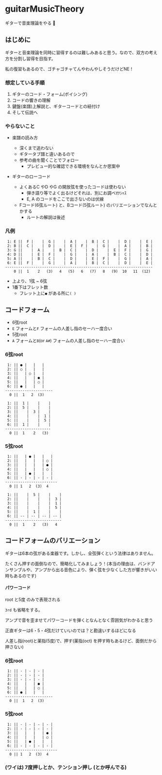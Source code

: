 # guitarMusicTheory

ギターで音楽理論をやる 😤


## はじめに

ギターと音楽理論を同時に習得するのは難しみあると思う。なので、双方の考え方を分割し習得を目指す。



私の復習もあるので、ゴチャゴチャてんやわんやしそうだけどNE！

### 想定している手順

1. ギターのコード・フォーム(ボイシング)
1. コードの響きの理解
1. 鍵盤(楽譜)上解説と、ギターコードとの紐付け
1. そして伝説へ

### やらないこと

- 楽譜の読み方
  - 深くまで追わない
  - ギタータブ譜と違いあるので
  - 参考の曲を聞くことでフォロー
    - プレビュー的な確認できる環境をなんとか思案中

- ギターのローコード
  - よくあるC やD やG の開放弦を使ったコードは使わない
    - 弾き語り等でよく出るけどそれは、別にお調べｵﾅｼｬｽ
    - E, A のコードをここで出さないのは伏線
  - Fコード(6弦ルート) と、Bコード(5弦ルート) のバリエーションでなんとかする
    - ルートの解説は後述


### 凡例

```
 1: E ||  F |    |  G |    |  A |    |  B |  C |    |  D |    |  E |
 2: B ||  C |    |  D |    |  E |  F |    |  G |    |  A |    |  B |
 3: G ||    |  A |    |  B |  C |    |  D |    |  E |  F |    |  G |
 4: D ||    |  E |  F |    |  G |    |  A |    |  B |  C |    |  D |
 5: A ||    |  B |  C |    |  D |    |  E |  F |    |  G |    |  A |
 6: E ||  F |    |  G |    |  A |    |  B |  C |    |  D |    |  E |
--------------------------------------------------------------------
    0 ||  1    2   (3)   4   (5)   6   (7)   8   (9)  10   11  (12)

```

- 上より、1弦 ~ 6弦
- 1番下はフレット数
  - フレット上に`●` がある所に`( )`

## コードフォーム

- 6弦root
 - `E` フォームと`F` フォームの人差し指のセーハー度合い
- 5弦root
 - `A` フォームと`B`(or `A#`) フォームの人差し指のセーハー度合い

### 6弦root

```
 1: || ● |   |   |
 2: || ○ |   |   |
 3: ||   | ○ |   |
 4: ||   |   | ● |
 5: ||   |   | ○ |
 6: || ● |   |   |
----------------------
  0 ||  1   2  (3)

```


```
 1: ||  1 |    |    |
 2: ||  5 |    |    |
 3: ||    |  3 |    |
 4: ||    |    |  1 |
 5: ||    |    |  5 |
 6: ||  1 |    |    |
---------------------
  0 ||  1    2   (3)

```



### 5弦root

```
 1: ||   | ● |   |   |
 2: ||   |   |   | ○ |
 3: ||   |   |   | ● |
 4: ||   |   |   | ○ |
 5: ||   | ● |   |   |
 6: || - | - | - | - |
------------------------
  0 || 1   2  (3)  4

```


```
 1: ||    |  5 |    |    |
 2: ||    |    |    |  3 |
 3: ||    |    |    |  1 |
 4: ||    |    |    |  5 |
 5: ||    |  1 |    |    |
 6: || -- | -- | -- | -- |
--------------------------
  0 ||  1    2   (3)   4

```


## コードフォームのバリエーション

ギターは6本の弦がある楽器です。しかし、全弦弾くという法律はありません。



たくさん押すの面倒なので、簡略化してみましょう！(本当の理由は、バンドアンサンブルや、アンプから出る音色により、弾く弦を少なくした方が響きがいい時もあるのです)


#### パワーコード

root と5度 のみで表現される

`3rd` も省略をする。


アンプで音を歪ませてパワーコードを弾くとなんとなく雰囲気がわかると思う


正直ギターは6・5・4弦だけていいのでは？と勘違いするほどになる



人差し指(root)と薬指(5度)で、押す(薬指(oct) を押す時もあるけど、面倒だから押さない)


### 6弦root

```
 1: || - | - | - |
 2: || - | - | - |
 3: || - | - | - |
 4: ||   |   | ● |
 5: ||   |   | ○ |
 6: || ● |   |   |
----------------------
  0 ||  1   2  (3)

```


### 5弦root

```
 1: || - | - | - | - |
 2: || - | - | - | - |
 3: ||   |   |   | ● |
 4: ||   |   |   | ○ |
 5: ||   | ● |   |   |
 6: || - | - | - | - |
------------------------
  0 || 1   2  (3)  4
```


### (ワイは) 7度押しとか、テンション押し (とか呼んでる)





